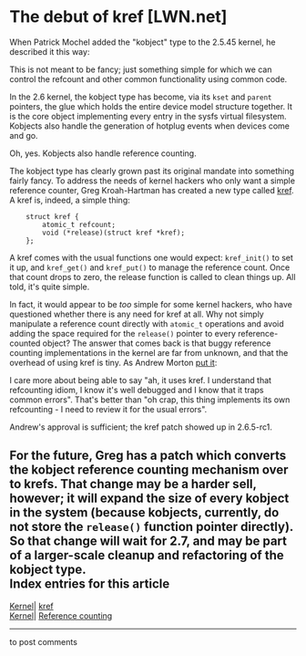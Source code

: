 # The debut of kref [LWN.net]

When Patrick Mochel added the "kobject" type to the 2.5.45 kernel, he described it this way: 

This is not meant to be fancy; just something simple for which we can control the refcount and other common functionality using common code. 

In the 2.6 kernel, the kobject type has become, via its `kset` and `parent` pointers, the glue which holds the entire device model structure together. It is the core object implementing every entry in the sysfs virtual filesystem. Kobjects also handle the generation of hotplug events when devices come and go. 

Oh, yes. Kobjects also handle reference counting. 

The kobject type has clearly grown past its original mandate into something fairly fancy. To address the needs of kernel hackers who only want a simple reference counter, Greg Kroah-Hartman has created a new type called [kref](/Articles/75659/). A kref is, indeed, a simple thing: 
    
    
    	struct kref {
    		atomic_t refcount;
    		void (*release)(struct kref *kref);
    	};
    

A kref comes with the usual functions one would expect: `kref_init()` to set it up, and `kref_get()` and `kref_put()` to manage the reference count. Once that count drops to zero, the release function is called to clean things up. All told, it's quite simple. 

In fact, it would appear to be _too_ simple for some kernel hackers, who have questioned whether there is any need for kref at all. Why not simply manipulate a reference count directly with `atomic_t` operations and avoid adding the space required for the `release()` pointer to every reference-counted object? The answer that comes back is that buggy reference counting implementations in the kernel are far from unknown, and that the overhead of using kref is tiny. As Andrew Morton [put it](/Articles/75921/): 

I care more about being able to say "ah, it uses kref. I understand that refcounting idiom, I know it's well debugged and I know that it traps common errors". That's better than "oh crap, this thing implements its own refcounting - I need to review it for the usual errors". 

Andrew's approval is sufficient; the kref patch showed up in 2.6.5-rc1. 

For the future, Greg has a patch which converts the kobject reference counting mechanism over to krefs. That change may be a harder sell, however; it will expand the size of every kobject in the system (because kobjects, currently, do not store the `release()` function pointer directly). So that change will wait for 2.7, and may be part of a larger-scale cleanup and refactoring of the kobject type.  
Index entries for this article  
---  
[Kernel](/Kernel/Index)| [kref](/Kernel/Index#kref)  
[Kernel](/Kernel/Index)| [Reference counting](/Kernel/Index#Reference_counting)  
  


* * *

to post comments 
